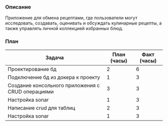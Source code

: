 ### Описание
Приложение для обмена рецептами, где пользователи могут исследовать, создавать, оценивать и обсуждать кулинарные рецепты, а также управлять личной коллекцией избранных блюд.

### План
| Задача                  | План (часы) | Факт (часы) |
|-------------------------|-------------|-------------|
| Проектирование бд        | 2           | 6          |
| Подключение бд из докера к проекту     | 1           | 3          |
| Создание консольного приложения с CRUD операциями       | 3          | 3          |
| Настройка sonar      | 1          | 3          |
| Написание crud для таблиц    | 2          | 3          |
| Настройка sonar      | 1          | 3          |

